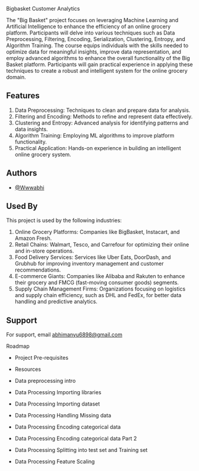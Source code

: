 
Bigbasket Customer Analytics

The "Big Basket" project focuses on leveraging Machine Learning and Artificial Intelligence to enhance the efficiency of an online grocery platform. Participants will delve into various techniques such as Data Preprocessing, Filtering, Encoding, Serialization, Clustering, Entropy, and Algorithm Training. The course equips individuals with the skills needed to optimize data for meaningful insights, improve data representation, and employ advanced algorithms to enhance the overall functionality of the Big Basket platform. Participants will gain practical experience in applying these techniques to create a robust and intelligent system for the online grocery domain.



## Features

1. Data Preprocessing: Techniques to clean and prepare data for analysis.
2. Filtering and Encoding: Methods to refine and represent data effectively.
3. Clustering and Entropy: Advanced analysis for identifying patterns and data insights.
4. Algorithm Training: Employing ML algorithms to improve platform functionality.
5. Practical Application: Hands-on experience in building an intelligent online grocery system.
## Authors

- [@Wwwabhi](https://github.com/Wwwabhi)



## Used By

This project is used by the following industries:

1. Online Grocery Platforms: Companies like BigBasket, Instacart, and Amazon Fresh.
2. Retail Chains: Walmart, Tesco, and Carrefour for optimizing their online and in-store operations.
3. Food Delivery Services: Services like Uber Eats, DoorDash, and Grubhub for improving inventory management and customer recommendations.
4. E-commerce Giants: Companies like Alibaba and Rakuten to enhance their grocery and FMCG (fast-moving consumer goods) segments.
5. Supply Chain Management Firms: Organizations focusing on logistics and supply chain efficiency, such as DHL and FedEx, for better data handling and predictive analytics.
## Support

For support, email abhimanyu6898@gmail.com 


Roadmap

- Project Pre-requisites

- Resources

- Data preprocessing intro

- Data Processing Importing libraries

- Data Processing Importing dataset

- Data Processing Handling Missing data

- Data Processing Encoding categorical data

- Data Processing Encoding categorical data Part 2

- Data Processing Splitting into test set and Training set

- Data Processing Feature Scaling


